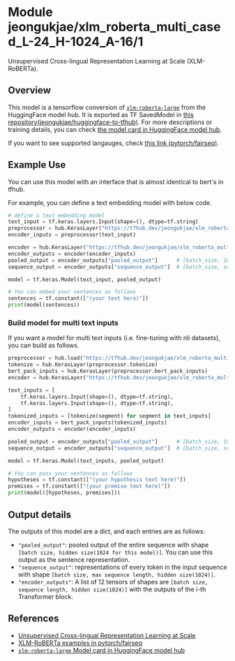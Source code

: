 # Module jeongukjae/xlm_roberta_multi_cased_L-24_H-1024_A-16/1

Unsupervised Cross-lingual Representation Learning at Scale (XLM-RoBERTa).

<!-- asset-path: https://storage.googleapis.com/jeongukjae-tf-models/RoBERTa/xlm_roberta_cased_L-24_H-1024_A-16.tar.gz -->
<!-- network-architecture: transformer -->
<!-- task: text-embedding -->
<!-- fine-tunable: true -->
<!-- license: mit -->
<!-- format: saved_model_2 -->
<!-- language: ar -->
<!-- language: as -->
<!-- language: bg -->
<!-- language: bn -->
<!-- language: ca -->
<!-- language: cs -->
<!-- language: da -->
<!-- language: de -->
<!-- language: el -->
<!-- language: en -->
<!-- language: es -->
<!-- language: et -->
<!-- language: fa -->
<!-- language: fi -->
<!-- language: fr -->
<!-- language: gu -->
<!-- language: he -->
<!-- language: hi -->
<!-- language: hr -->
<!-- language: hu -->
<!-- language: id -->
<!-- language: it -->
<!-- language: ja -->
<!-- language: ko -->
<!-- language: kn -->
<!-- language: lt -->
<!-- language: lv -->
<!-- language: ml -->
<!-- language: mr -->
<!-- language: ms -->
<!-- language: ne -->
<!-- language: nl -->
<!-- language: no -->
<!-- language: or -->
<!-- language: pa -->
<!-- language: pl -->
<!-- language: pt -->
<!-- language: ro -->
<!-- language: ru -->
<!-- language: sa -->
<!-- language: sd -->
<!-- language: sk -->
<!-- language: sl -->
<!-- language: sr -->
<!-- language: sv -->
<!-- language: ta -->
<!-- language: th -->
<!-- language: tr -->
<!-- language: uk -->
<!-- language: ur -->
<!-- language: vi -->
<!-- language: zh-cn -->
<!-- language: zh-tw -->

## Overview

This model is a tensorflow conversion of [`xlm-roberta-large`](https://huggingface.co/xlm-roberta-large) from the HuggingFace model hub. It is exported as TF SavedModel in [this repository(jeongukjae/huggingface-to-tfhub)](https://github.com/jeongukjae/huggingface-to-tfhub). For more descriptions or training details, you can check [the model card in HuggingFace model hub](https://huggingface.co/xlm-roberta-large).

If you want to see supported langauges, check [this link (pytorch/fairseq)](https://github.com/pytorch/fairseq/tree/main/examples/xlmr#introduction).

## Example Use

You can use this model with an interface that is almost identical to bert's in tfhub.

For example, you can define a text embedding model with below code.

```python
# define a text embedding model
text_input = tf.keras.layers.Input(shape=(), dtype=tf.string)
preprocessor = hub.KerasLayer("https://tfhub.dev/jeongukjae/xlm_roberta_multi_cased_preprocess/1")
encoder_inputs = preprocessor(text_input)

encoder = hub.KerasLayer("https://tfhub.dev/jeongukjae/xlm_roberta_multi_cased_L-24_H-1024_A-16/1", trainable=True)
encoder_outputs = encoder(encoder_inputs)
pooled_output = encoder_outputs["pooled_output"]      # [batch_size, 1024].
sequence_output = encoder_outputs["sequence_output"]  # [batch_size, seq_length, 1024].

model = tf.keras.Model(text_input, pooled_output)

# You can embed your sentences as follows
sentences = tf.constant(["(your text here)"])
print(model(sentences))
```

### Build model for multi text inputs

If you want a model for multi text inputs (i.e. fine-tuning with nli datasets), you can build as follows.

```python
preprocessor = hub.load("https://tfhub.dev/jeongukjae/xlm_roberta_multi_cased_preprocess/1")
tokenize = hub.KerasLayer(preprocessor.tokenize)
bert_pack_inputs = hub.KerasLayer(preprocessor.bert_pack_inputs)
encoder = hub.KerasLayer("https://tfhub.dev/jeongukjae/xlm_roberta_multi_cased_L-24_H-1024_A-16/1", trainable=True)

text_inputs = [
    tf.keras.layers.Input(shape=(), dtype=tf.string),
    tf.keras.layers.Input(shape=(), dtype=tf.string),
]
tokenized_inputs = [tokenize(segment) for segment in text_inputs]
encoder_inputs = bert_pack_inputs(tokenized_inputs)
encoder_outputs = encoder(encoder_inputs)

pooled_output = encoder_outputs["pooled_output"]      # [batch_size, 1024].
sequence_output = encoder_outputs["sequence_output"]  # [batch_size, seq_length, 1024].

model = tf.keras.Model(text_inputs, pooled_output)

# You can pass your sentences as follows
hypotheses = tf.constant(["(your hypothesis text here)"])
premises = tf.constant(["(your premise text here)"])
print(model([hypotheses, premises]))
```

## Output details

The outputs of this model are a dict, and each entries are as follows:

* `"pooled_output"`: pooled output of the entire sequence with shape `[batch size, hidden size(1024 for this model)]`. You can use this output as the sentence representation.
* `"sequence_output"`: representations of every token in the input sequence with shape `[batch size, max sequence length, hidden size(1024)]`.
* `"encoder_outputs"`: A list of 12 tensors of shapes are `[batch size, sequence length, hidden size(1024)]` with the outputs of the i-th Transformer block.

## References

* [Unsupervised Cross-lingual Representation Learning at Scale](https://arxiv.org/abs/1911.02116)
* [XLM-RoBERTa examples in pytorch/fairseq](https://github.com/pytorch/fairseq/tree/main/examples/xlmr)
* [`xlm-roberta-large` Model card in HuggingFace model hub](https://huggingface.co/xlm-roberta-large)
